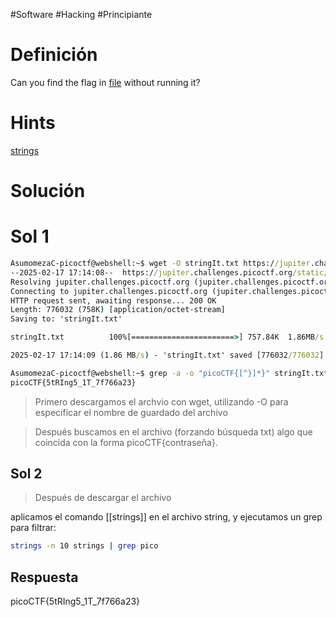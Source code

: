 #Software #Hacking #Principiante
# Definición
Can you find the flag in [file](https://jupiter.challenges.picoctf.org/static/fae9ac5267cd6e44124e559b901df177/strings) without running it?
# Hints
[strings](https://linux.die.net/man/1/strings)
# Solución
# Sol 1

```cmd
AsumomezaC-picoctf@webshell:~$ wget -O stringIt.txt https://jupiter.challenges.picoctf.org/static/fae9ac5267cd6e44124e559b901df177/strings
--2025-02-17 17:14:08--  https://jupiter.challenges.picoctf.org/static/fae9ac5267cd6e44124e559b901df177/strings
Resolving jupiter.challenges.picoctf.org (jupiter.challenges.picoctf.org)... 3.131.60.8
Connecting to jupiter.challenges.picoctf.org (jupiter.challenges.picoctf.org)|3.131.60.8|:443... connected.
HTTP request sent, awaiting response... 200 OK
Length: 776032 (758K) [application/octet-stream]
Saving to: 'stringIt.txt'

stringIt.txt          100%[=======================>] 757.84K  1.86MB/s    in 0.4s    

2025-02-17 17:14:09 (1.86 MB/s) - 'stringIt.txt' saved [776032/776032]

AsumomezaC-picoctf@webshell:~$ grep -a -o "picoCTF{[^}]*}" stringIt.txt
picoCTF{5tRIng5_1T_7f766a23}
```

>Primero descargamos el archvio con wget, utilizando -O para especificar el nombre de guardado del archivo

>Después buscamos en el archivo (forzando búsqueda txt) algo que coincida con la forma picoCTF{contraseña}.

## Sol 2
>Después de descargar el archivo

aplicamos el comando [[strings]] en el archivo string, y ejecutamos un grep para filtrar:
```bash
strings -n 10 strings | grep pico
```
## Respuesta
picoCTF{5tRIng5_1T_7f766a23}
